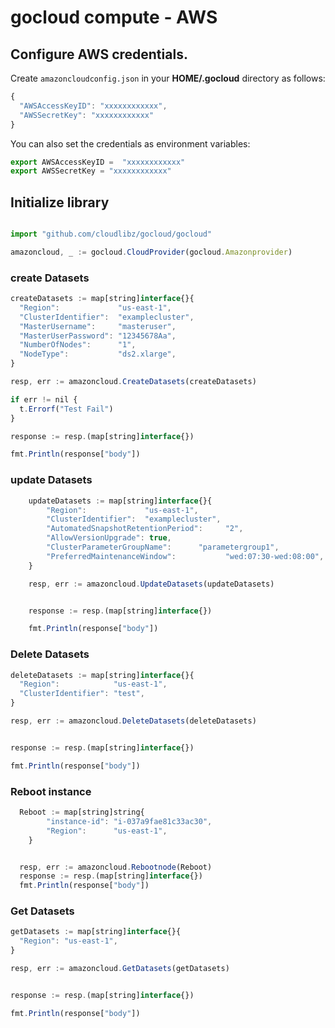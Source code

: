 # gocloud compute - AWS

## Configure AWS credentials.

Create `amazoncloudconfig.json` in your <b>HOME/.gocloud</b> directory as follows:
```js
{
  "AWSAccessKeyID": "xxxxxxxxxxxx",
  "AWSSecretKey": "xxxxxxxxxxxx"
}
```

You can also set the credentials as environment variables:
```js
export AWSAccessKeyID =  "xxxxxxxxxxxx"
export AWSSecretKey = "xxxxxxxxxxxx"
```

## Initialize library

```js

import "github.com/cloudlibz/gocloud/gocloud"

amazoncloud, _ := gocloud.CloudProvider(gocloud.Amazonprovider)
```

### create Datasets

```js
createDatasets := map[string]interface{}{
  "Region":             "us-east-1",
  "ClusterIdentifier":  "examplecluster",
  "MasterUsername":     "masteruser",
  "MasterUserPassword": "12345678Aa",
  "NumberOfNodes":      "1",
  "NodeType":           "ds2.xlarge",
}

resp, err := amazoncloud.CreateDatasets(createDatasets)

if err != nil {
  t.Errorf("Test Fail")
}

response := resp.(map[string]interface{})

fmt.Println(response["body"])

```

### update Datasets

```js
	updateDatasets := map[string]interface{}{
		"Region":             "us-east-1",
		"ClusterIdentifier":  "examplecluster",
		"AutomatedSnapshotRetentionPeriod":     "2",
		"AllowVersionUpgrade": true,
		"ClusterParameterGroupName":      "parametergroup1",
		"PreferredMaintenanceWindow":           "wed:07:30-wed:08:00",
	}

	resp, err := amazoncloud.UpdateDatasets(updateDatasets)


	response := resp.(map[string]interface{})

	fmt.Println(response["body"])
```

### Delete Datasets

```js
deleteDatasets := map[string]interface{}{
  "Region":            "us-east-1",
  "ClusterIdentifier": "test",
}

resp, err := amazoncloud.DeleteDatasets(deleteDatasets)


response := resp.(map[string]interface{})

fmt.Println(response["body"])
```

### Reboot instance

```js
  Reboot := map[string]string{
		"instance-id": "i-037a9fae81c33ac30",
		"Region":      "us-east-1",
	}


  resp, err := amazoncloud.Rebootnode(Reboot)
  response := resp.(map[string]interface{})
  fmt.Println(response["body"])
```

### Get Datasets

```js
getDatasets := map[string]interface{}{
  "Region": "us-east-1",
}

resp, err := amazoncloud.GetDatasets(getDatasets)


response := resp.(map[string]interface{})

fmt.Println(response["body"])
```
